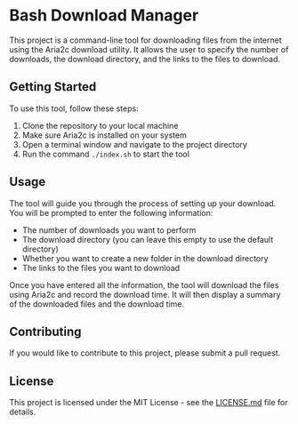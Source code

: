 #  Bash Download Manager

This project is a command-line tool for downloading files from the internet using the Aria2c download utility. It allows the user to specify the number of downloads, the download directory, and the links to the files to download.

## Getting Started

To use this tool, follow these steps:

1. Clone the repository to your local machine
2. Make sure Aria2c is installed on your system
3. Open a terminal window and navigate to the project directory
4. Run the command `./index.sh` to start the tool

## Usage

The tool will guide you through the process of setting up your download. You will be prompted to enter the following information:

- The number of downloads you want to perform
- The download directory (you can leave this empty to use the default directory)
- Whether you want to create a new folder in the download directory
- The links to the files you want to download

Once you have entered all the information, the tool will download the files using Aria2c and record the download time. It will then display a summary of the downloaded files and the download time.

## Contributing

If you would like to contribute to this project, please submit a pull request.

## License

This project is licensed under the MIT License - see the [LICENSE.md](LICENSE.md) file for details.
